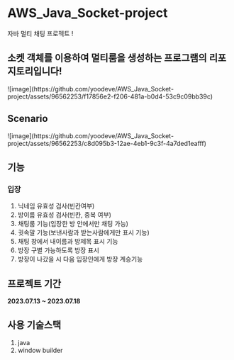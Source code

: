 # AWS_Java_Socket-project
자바 멀티 채팅 프로젝트 !

## 소켓 객체를 이용하여 멀티룸을 생성하는 프로그램의 리포지토리입니다!
<div>
  ![image](https://github.com/yoodeve/AWS_Java_Socket-project/assets/96562253/f17856e2-f206-481a-b0d4-53c9c09bb39c)
</div>

## Scenario
<div>
  ![image](https://github.com/yoodeve/AWS_Java_Socket-project/assets/96562253/c8d095b3-12ae-4eb1-9c3f-4a7ded1eafff)
</div>

## 기능
### 입장
1. 닉네임 유효성 검사(빈칸여부)
2. 방이름 유효성 검사(빈칸, 중복 여부)
3. 채팅룸 기능(입장한 방 안에서만 채팅 가능)
4. 귓속말 기능(보낸사람과 받는사람에게만 표시 기능)
5. 채팅 창에서 내이름과 방제목 표시 기능
6. 방장 구별 가능하도록 방장 표시
7. 방장이 나갔을 시 다음 입장인에게 방장 계승기능

## 프로젝트 기간
<b>2023.07.13 ~ 2023.07.18</b>

## 사용 기술스택
1. java
2. window builder
